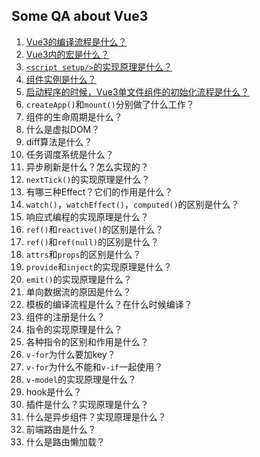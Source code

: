 ## Some QA about Vue3

1. [Vue3的编译流程是什么？](./Vue3/01.md)
2. [Vue3内的宏是什么？](./Vue3/02.md)
3. [`<script setup/>`的实现原理是什么？](./Vue3/03.md)
4. [组件实例是什么？](./Vue3/04.md)
5. [启动程序的时候，Vue3单文件组件的初始化流程是什么？](./Vue3/05.md)
6. `createApp()`和`mount()`分别做了什么工作？
7. 组件的生命周期是什么？
8. 什么是虚拟DOM？
9. diff算法是什么？
10. 任务调度系统是什么？
11. 异步刷新是什么？怎么实现的？
12. `nextTick()`的实现原理是什么？
13. 有哪三种Effect？它们的作用是什么？
14. `watch()`，`watchEffect()`，`computed()`的区别是什么？
15. 响应式编程的实现原理是什么？
16. `ref()`和`reactive()`的区别是什么？
17. `ref()`和`ref(null)`的区别是什么？
18. `attrs`和`props`的区别是什么？
19. `provide`和`inject`的实现原理是什么？
20. `emit()`的实现原理是什么？
21. 单向数据流的原因是什么？
22. 模板的编译流程是什么？在什么时候编译？
23. 组件的注册是什么？
24. 指令的实现原理是什么？
25. 各种指令的区别和作用是什么？
26. `v-for`为什么要加key？
27. `v-for`为什么不能和`v-if`一起使用？
28. `v-model`的实现原理是什么？
29. hook是什么？
30. 插件是什么？实现原理是什么？
31. 什么是异步组件？实现原理是什么？
32. 前端路由是什么？
33. 什么是路由懒加载？

